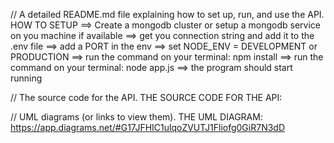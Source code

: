 // A detailed README.md file explaining how to set up, run, and use the API.
HOW TO SETUP
==> Create a mongodb cluster or setup a mongodb service on you machine if available
==> get you connection string and add it to the .env file
==> add a PORT in the env
==> set NODE_ENV = DEVELOPMENT or PRODUCTION
==> run the command on your terminal: npm install
==> run the command on your terminal: node app.js
==> the program should start running

// The source code for the API.
THE SOURCE CODE FOR THE API:

// UML diagrams (or links to view them).
THE UML DIAGRAM: https://app.diagrams.net/#G17JFHIC1ulqoZVUTJ1Fliofg0GiR7N3dD

